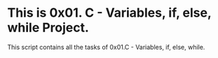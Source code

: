 # This is 0x01. C - Variables, if, else, while Project.

This script contains all the tasks of 0x01.C - Variables, if, else, while.
